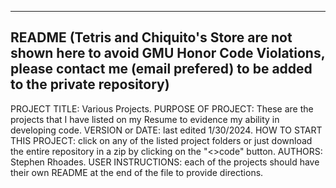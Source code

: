 -----
README (Tetris and Chiquito's Store are not shown here to avoid GMU Honor Code Violations, please contact me (email prefered) to be added to the private repository)
-----
PROJECT TITLE: Various Projects.
PURPOSE OF PROJECT: These are the projects that I have listed on my Resume to evidence my ability in developing code.
VERSION or DATE: last edited 1/30/2024.
HOW TO START THIS PROJECT: click on any of the listed project folders or just download the entire repository in a zip by clicking on the "<>code" button.
AUTHORS: Stephen Rhoades.
USER INSTRUCTIONS: each of the projects should have their own README at the end of the file to provide directions.

